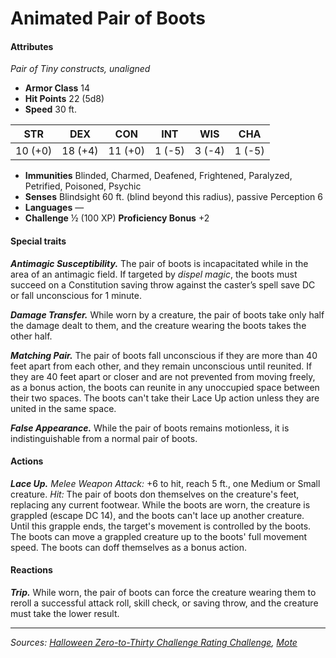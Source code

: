 # Animated Pair of Boots

#### Attributes

_Pair of Tiny constructs, unaligned_

- **Armor Class** 14
- **Hit Points** 22 (5d8)
- **Speed** 30 ft.

|  STR  |  DEX  |  CON  | INT  | WIS  | CHA  |
|:-----:|:-----:|:-----:|:----:|:----:|:----:|
|10 (+0)|18 (+4)|11 (+0)|1 (-5)|3 (-4)|1 (-5)|

- **Immunities** Blinded, Charmed, Deafened, Frightened, Paralyzed, Petrified, Poisoned, Psychic
- **Senses** Blindsight 60 ft. (blind beyond this radius), passive Perception 6
- **Languages** —
- **Challenge** ½ (100 XP) **Proficiency Bonus** +2

#### Special traits

_**Antimagic Susceptibility.**_ The pair of boots is incapacitated while in the area of an antimagic field. If targeted by _dispel magic_, the boots must succeed on a Constitution saving throw against the caster’s spell save DC or fall unconscious for 1 minute.

_**Damage Transfer.**_ While worn by a creature, the pair of boots take only half the damage dealt to them, and the creature wearing the boots takes the other half.

_**Matching Pair.**_ The pair of boots fall unconscious if they are more than 40 feet apart from each other, and they remain unconscious until reunited. If they are 40 feet apart or closer and are not prevented from moving freely, as a bonus action, the boots can reunite in any unoccupied space between their two spaces. The boots can't take their Lace Up action unless they are united in the same space.

_**False Appearance.**_ While the pair of boots remains motionless, it is indistinguishable from a normal pair of boots.

#### Actions

_**Lace Up.**_ _Melee Weapon Attack:_ +6 to hit, reach 5 ft., one Medium or Small creature. _Hit:_ The pair of boots don themselves on the creature's feet, replacing any current footwear. While the boots are worn, the creature is grappled (escape DC 14), and the boots can't lace up another creature. Until this grapple ends, the target's movement is controlled by the boots. The boots can move a grappled creature up to the boots' full movement speed. The boots can doff themselves as a bonus action.

#### Reactions

_**Trip.**_ While worn, the pair of boots can force the creature wearing them to reroll a successful attack roll, skill check, or saving throw, and the creature must take the lower result.

---

_Sources: [Halloween Zero-to-Thirty Challenge Rating Challenge](https://github.com/mpanighetti/dnd5e-030crc), [Mote](https://github.com/mpanighetti/dnd5e-mote)_
